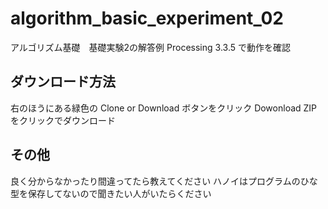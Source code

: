 # algorithm_basic_experiment_02
アルゴリズム基礎　基礎実験2の解答例
Processing 3.3.5 で動作を確認

## ダウンロード方法
右のほうにある緑色の Clone or Download ボタンをクリック
Dowonload ZIPをクリックでダウンロード


## その他
良く分からなかったり間違ってたら教えてください
ハノイはプログラムのひな型を保存してないので聞きたい人がいたらください
